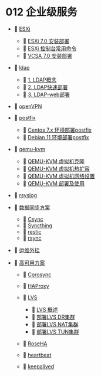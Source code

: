 # 012 企业级服务

* 📑 [ESXi](siyuan://blocks/20231110105237-tf6jd4z)

  * 📄 [ESXi 7.0 安装部署](siyuan://blocks/20231110105237-s89dro8)
  * 📄 [ESXi 控制台常用命令](siyuan://blocks/20231110105237-lhl4wt8)
  * 📄 [VCSA 7.0 安装部署](siyuan://blocks/20231110105237-nhj6zx4)
* 📑 [ldap](siyuan://blocks/20231110105237-ztgtort)

  * 📄 [1. LDAP概念](siyuan://blocks/20231110105237-tivp8om)
  * 📄 [2. LDAP快速部署](siyuan://blocks/20231110105237-vvkxax9)
  * 📄 [3. LDAP-web部署](siyuan://blocks/20231110105237-d5sc3rc)
* 📄 [openVPN](siyuan://blocks/20231110105237-p65g7vr)
* 📑 [postfix](siyuan://blocks/20231110105237-xe4iz3j)

  * 📄 [Centos 7.x 环境部署postfix](siyuan://blocks/20231110105237-b85an2j)
  * 📄 [Debian 11 环境部署postfix](siyuan://blocks/20231110105237-9aus5y6)
* 📑 [qemu-kvm](siyuan://blocks/20231110105237-iu0gfzm)

  * 📄 [QEMU-KVM 虚拟机克隆](siyuan://blocks/20231110105237-fruetne)
  * 📄 [QEMU-KVM 虚拟机热扩容](siyuan://blocks/20231110105237-8ti0rbi)
  * 📄 [QEMU-KVM 虚拟机网络设置](siyuan://blocks/20231110105237-ix5te09)
  * 📄 [QEMU-KVM 部署及使用](siyuan://blocks/20231110105237-wfzq9il)
* 📄 [rsyslog](siyuan://blocks/20231110105237-q0cwftf)
* 📑 [数据同步方案](siyuan://blocks/20240102152147-t9hl5kk)

  * 📄 [Csync](siyuan://blocks/20240102152216-zl5iyuy)
  * 📄 [Syncthing](siyuan://blocks/20231228144044-ckx1si1)
  * 📄 [restic](siyuan://blocks/20231227205143-jmyswdg)
  * 📄 [rsync](siyuan://blocks/20231110105237-umr6dnh)
* 📄 [运维外挂](siyuan://blocks/20231110105237-y1hjq04)
* 📑 [高可用方案](siyuan://blocks/20231110105237-jzmh2i3)

  * 📄 [Corosync](siyuan://blocks/20231110105237-4mmaak5)
  * 📄 [HAProxy](siyuan://blocks/20231110105237-4lwc89y)
  * 📑 [LVS](siyuan://blocks/20231110105237-6vyd94f)

    * 📄 [LVS 概述](siyuan://blocks/20231110105237-xkyx41m)
    * 📄 [部署LVS DR集群](siyuan://blocks/20231110105237-b1d2mby)
    * 📄 [部署LVS NAT集群](siyuan://blocks/20231110105237-2nzjwjz)
    * 📄 [部署LVS TUN集群](siyuan://blocks/20231110105237-rr8qk7s)
  * 📄 [RoseHA](siyuan://blocks/20231110105237-ss4javc)
  * 📄 [heartbeat](siyuan://blocks/20231110105237-pji6ny4)
  * 📄 [keepalived](siyuan://blocks/20231110105237-xanvb6a)

‍
